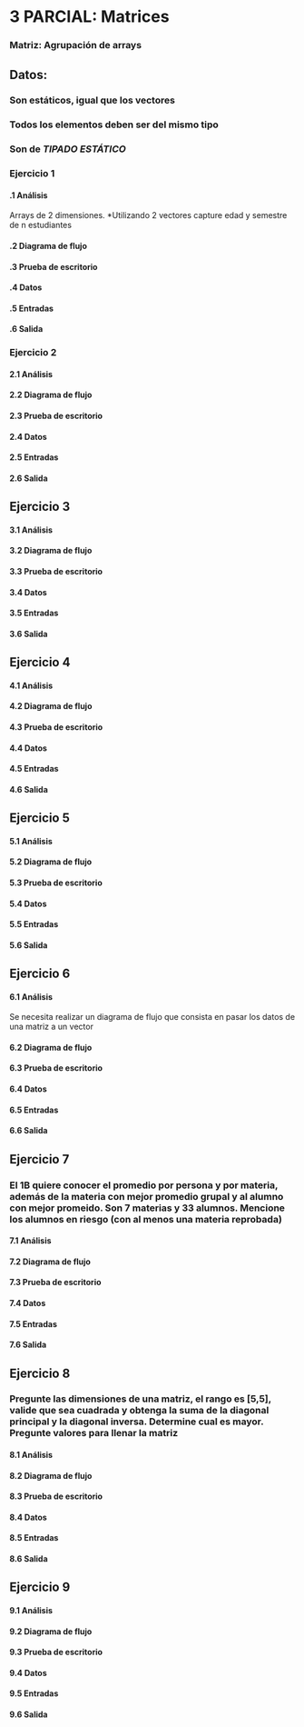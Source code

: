 # 3 PARCIAL: Matrices

### Matriz: Agrupación de arrays

## Datos:

### Son estáticos, igual que los vectores

### Todos los elementos deben ser del mismo tipo

### Son de *TIPADO ESTÁTICO*

### Ejercicio 1

#### .1 Análisis
Arrays de 2 dimensiones.
*Utilizando 2 vectores capture edad y semestre de n estudiantes

#### .2 Diagrama de flujo

#### .3 Prueba de escritorio

#### .4 Datos

#### .5 Entradas

#### .6 Salida





### Ejercicio 2 

#### 2.1 Análisis


#### 2.2 Diagrama de flujo

#### 2.3 Prueba de escritorio

#### 2.4 Datos

#### 2.5 Entradas

#### 2.6 Salida





## Ejercicio 3

#### 3.1 Análisis


#### 3.2 Diagrama de flujo

#### 3.3 Prueba de escritorio

#### 3.4 Datos

#### 3.5 Entradas

#### 3.6 Salida





## Ejercicio 4

#### 4.1 Análisis


#### 4.2 Diagrama de flujo

#### 4.3 Prueba de escritorio

#### 4.4 Datos

#### 4.5 Entradas

#### 4.6 Salida





## Ejercicio 5

#### 5.1 Análisis


#### 5.2 Diagrama de flujo

#### 5.3 Prueba de escritorio

#### 5.4 Datos

#### 5.5 Entradas

#### 5.6 Salida





## Ejercicio 6

#### 6.1 Análisis
Se necesita realizar un diagrama de flujo que consista en pasar los datos de una matriz a un vector

#### 6.2 Diagrama de flujo

#### 6.3 Prueba de escritorio

#### 6.4 Datos

#### 6.5 Entradas

#### 6.6 Salida





## Ejercicio 7
### El 1B quiere conocer el promedio por persona y por materia, además de la materia con mejor promedio grupal y al alumno con mejor promeido. Son 7 materias y 33 alumnos. Mencione los alumnos en riesgo (con al menos una materia reprobada)

#### 7.1 Análisis



#### 7.2 Diagrama de flujo

#### 7.3 Prueba de escritorio

#### 7.4 Datos

#### 7.5 Entradas

#### 7.6 Salida





## Ejercicio 8
### Pregunte las dimensiones de una matriz, el rango es [5,5], valide que sea cuadrada y obtenga la suma de la diagonal principal y la diagonal inversa. Determine cual es mayor. Pregunte valores para llenar la matriz


#### 8.1 Análisis


#### 8.2 Diagrama de flujo

#### 8.3 Prueba de escritorio

#### 8.4 Datos

#### 8.5 Entradas

#### 8.6 Salida





## Ejercicio 9

#### 9.1 Análisis


#### 9.2 Diagrama de flujo

#### 9.3 Prueba de escritorio

#### 9.4 Datos

#### 9.5 Entradas

#### 9.6 Salida




